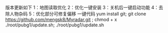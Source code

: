 版本更新如下
1：地图读取优化
2：优化一键安装
3：关机后一键启动功能
4：去除人物杂码
5：优化部分可修复偏移
一键代码 yum install git; git clone https://github.com/mengsk8/Myradar.git ; chmod + x ./root/pubg1/update.sh; ./root/pubg1/update.sh
